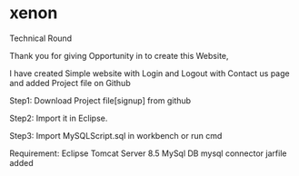 # xenon
Technical Round

Thank you for giving Opportunity in to create this Website,

I have created Simple website with Login and Logout with Contact us page
and added Project file on Github

Step1: Download Project file[signup] from github

Step2: Import it in Eclipse.

Step3: Import MySQLScript.sql in workbench or run cmd

Requirement:
Eclipse
Tomcat Server 8.5
MySql DB
mysql connector jarfile added
